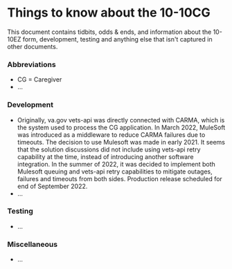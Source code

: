 # Things to know about the 10-10CG
This document contains tidbits, odds & ends, and information about the 10-10EZ form, development, testing and anything else that isn't captured in other documents.

### Abbreviations
- CG = Caregiver
- ...

### Development
- Originally, va.gov vets-api was directly connected with CARMA, which is the system used to process the CG application.  In March 2022, MuleSoft was introduced as a middleware to reduce CARMA failures due to timeouts.  The decision to use Mulesoft was made in early 2021.  It seems that the solution discussions did not include using vets-api retry capability at the time, instead of introducing another software integration.  In the summer of 2022, it was decided to implement both Mulesoft queuing and vets-api retry capabilities to mitigate outages, failures and timeouts from both sides. Production release scheduled for end of September 2022.
- ...


### Testing
- ...


### Miscellaneous
- ...
